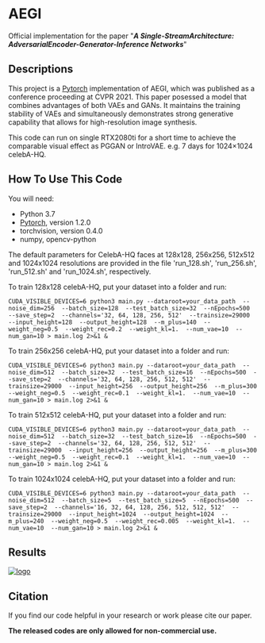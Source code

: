 # AEGI
Official implementation for the paper "***A Single-StreamArchitecture: AdversarialEncoder-Generator-Inference Networks***"

## Descriptions
This project is a [Pytorch](https://pytorch.org/) implementation of AEGI, which was published as a conference proceeding at CVPR 2021. This paper posessed a model that combines advantages of both VAEs and GANs. It maintains the training stability of VAEs and simultaneously demonstrates strong generative capability that allows for high-resolution image synthesis.

This code can run on single RTX2080ti for a short time to achieve the comparable visual effect as PGGAN or IntroVAE. e.g. 7 days for 1024×1024 celebA-HQ.

## How To Use This Code
You will need:
  - Python 3.7
  - [Pytorch](https://pytorch.org/), version 1.2.0
  - torchvision, version 0.4.0
  - numpy, opencv-python

The default parameters for CelebA-HQ faces at 128x128, 256x256, 512x512 and 1024x1024 resolutions are provided in the file 'run_128.sh', 'run_256.sh', 'run_512.sh' and 'run_1024.sh', respectively. 

 To train 128x128 celebA-HQ, put your dataset into a folder and run:
```
CUDA_VISIBLE_DEVICES=6 python3 main.py --dataroot=your_data_path  --noise_dim=256  --batch_size=128  --test_batch_size=32  --nEpochs=500  --save_step=2  --channels='32, 64, 128, 256, 512'  --trainsize=29000  --input_height=128  --output_height=128  --m_plus=140  --weight_neg=0.5  --weight_rec=0.2  --weight_kl=1.  --num_vae=10  --num_gan=10 > main.log 2>&1 &
```

 To train 256x256 celebA-HQ, put your dataset into a folder and run:
```
CUDA_VISIBLE_DEVICES=6 python3 main.py --dataroot=your_data_path  --noise_dim=512  --batch_size=32  --test_batch_size=16  --nEpochs=500  --save_step=2  --channels='32, 64, 128, 256, 512, 512'  --trainsize=29000  --input_height=256  --output_height=256  --m_plus=300  --weight_neg=0.5  --weight_rec=0.1  --weight_kl=1.  --num_vae=10  --num_gan=10 > main.log 2>&1 &
```

 To train 512x512 celebA-HQ, put your dataset into a folder and run:
```
CUDA_VISIBLE_DEVICES=6 python3 main.py --dataroot=your_data_path  --noise_dim=512  --batch_size=32  --test_batch_size=16  --nEpochs=500  --save_step=2  --channels='32, 64, 128, 256, 512, 512'  --trainsize=29000  --input_height=256  --output_height=256  --m_plus=300  --weight_neg=0.5  --weight_rec=0.1  --weight_kl=1.  --num_vae=10  --num_gan=10 > main.log 2>&1 &
```

 To train 1024x1024 celebA-HQ, put your dataset into a folder and run:
```
CUDA_VISIBLE_DEVICES=6 python3 main.py --dataroot=your_data_path  --noise_dim=512  --batch_size=5  --test_batch_size=5  --nEpochs=500  --save_step=2  --channels='16, 32, 64, 128, 256, 512, 512, 512'  --trainsize=29000  --input_height=1024  --output_height=1024  --m_plus=240  --weight_neg=0.5  --weight_rec=0.005  --weight_kl=1.  --num_vae=10  --num_gan=10 > main.log 2>&1 &
```

## Results
[![logo](https://github.com/open-gan/AEGI/edit/main/Samples/AEGI_1.png)](https://github.com/open-gan/AEGI/edit/main/Samples/AEGI_1.png)

## Citation
If you find our code helpful in your research or work please cite our paper.

**The released codes are only allowed for non-commercial use.**
